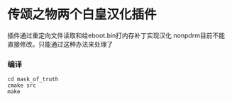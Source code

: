 # 传颂之物两个白皇汉化插件
插件通过重定向文件读取和给eboot.bin打内存补丁实现汉化
nonpdrm目前不能直接修改。只能通过这种办法来处理了

### 编译
```
cd mask_of_truth
cmake src
make

```